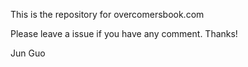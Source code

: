 This is the repository for overcomersbook.com

Please leave a issue if you have any comment.
Thanks!


Jun Guo
